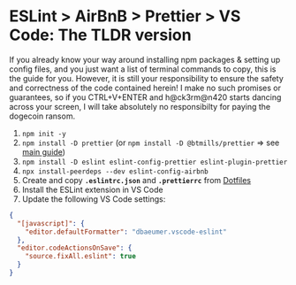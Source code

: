 # ESLint > AirBnB > Prettier > VS Code: The TLDR version

If you already know your way around installing npm packages & setting up config files, and you just want a list of terminal commands to copy, this is the guide for you. However, it is still your responsibility to ensure the safety and correctness of the code contained herein! I make no such promises or guarantees, so if you CTRL+V+ENTER and h@ck3rm@n420 starts dancing across your screen, I will take absolutely no responsibilty for paying the dogecoin ransom.

1. `npm init -y`
1. `npm install -D prettier` (or `npm install -D @btmills/prettier` => see [main guide](./ESLint-Prettier#step-3-install-prettier-plugins))
1. `npm install -D eslint eslint-config-prettier eslint-plugin-prettier`
1. `npx install-peerdeps --dev eslint-config-airbnb`
1. Create and copy **`.eslintrc.json`** and **`.prettierrc`** from [Dotfiles](./Dotfiles)
1. Install the ESLint extension in VS Code
1. Update the following VS Code settings:
```json
{
  "[javascript]": {
    "editor.defaultFormatter": "dbaeumer.vscode-eslint"
  },
  "editor.codeActionsOnSave": {
    "source.fixAll.eslint": true
  }
}
```